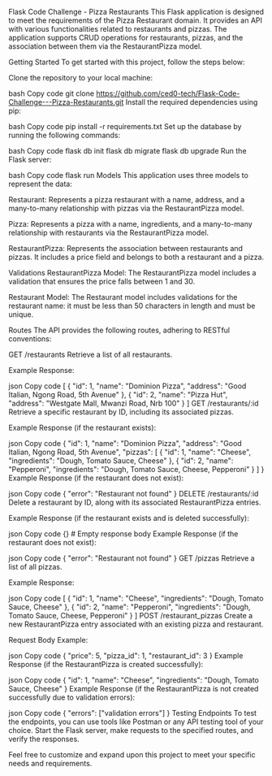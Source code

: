 Flask Code Challenge - Pizza Restaurants
This Flask application is designed to meet the requirements of the Pizza Restaurant domain. It provides an API with various functionalities related to restaurants and pizzas. The application supports CRUD operations for restaurants, pizzas, and the association between them via the RestaurantPizza model.

Getting Started
To get started with this project, follow the steps below:

Clone the repository to your local machine:

bash
Copy code
git clone https://github.com/ced0-tech/Flask-Code-Challenge---Pizza-Restaurants.git
Install the required dependencies using pip:

bash
Copy code
pip install -r requirements.txt
Set up the database by running the following commands:

bash
Copy code
flask db init
flask db migrate
flask db upgrade
Run the Flask server:

bash
Copy code
flask run
Models
This application uses three models to represent the data:

Restaurant: Represents a pizza restaurant with a name, address, and a many-to-many relationship with pizzas via the RestaurantPizza model.

Pizza: Represents a pizza with a name, ingredients, and a many-to-many relationship with restaurants via the RestaurantPizza model.

RestaurantPizza: Represents the association between restaurants and pizzas. It includes a price field and belongs to both a restaurant and a pizza.

Validations
RestaurantPizza Model: The RestaurantPizza model includes a validation that ensures the price falls between 1 and 30.

Restaurant Model: The Restaurant model includes validations for the restaurant name: it must be less than 50 characters in length and must be unique.

Routes
The API provides the following routes, adhering to RESTful conventions:

GET /restaurants
Retrieve a list of all restaurants.

Example Response:

json
Copy code
[
  {
    "id": 1,
    "name": "Dominion Pizza",
    "address": "Good Italian, Ngong Road, 5th Avenue"
  },
  {
    "id": 2,
    "name": "Pizza Hut",
    "address": "Westgate Mall, Mwanzi Road, Nrb 100"
  }
]
GET /restaurants/:id
Retrieve a specific restaurant by ID, including its associated pizzas.

Example Response (if the restaurant exists):

json
Copy code
{
  "id": 1,
  "name": "Dominion Pizza",
  "address": "Good Italian, Ngong Road, 5th Avenue",
  "pizzas": [
    {
      "id": 1,
      "name": "Cheese",
      "ingredients": "Dough, Tomato Sauce, Cheese"
    },
    {
      "id": 2,
      "name": "Pepperoni",
      "ingredients": "Dough, Tomato Sauce, Cheese, Pepperoni"
    }
  ]
}
Example Response (if the restaurant does not exist):

json
Copy code
{
  "error": "Restaurant not found"
}
DELETE /restaurants/:id
Delete a restaurant by ID, along with its associated RestaurantPizza entries.

Example Response (if the restaurant exists and is deleted successfully):

json
Copy code
{}  # Empty response body
Example Response (if the restaurant does not exist):

json
Copy code
{
  "error": "Restaurant not found"
}
GET /pizzas
Retrieve a list of all pizzas.

Example Response:

json
Copy code
[
  {
    "id": 1,
    "name": "Cheese",
    "ingredients": "Dough, Tomato Sauce, Cheese"
  },
  {
    "id": 2,
    "name": "Pepperoni",
    "ingredients": "Dough, Tomato Sauce, Cheese, Pepperoni"
  }
]
POST /restaurant_pizzas
Create a new RestaurantPizza entry associated with an existing pizza and restaurant.

Request Body Example:

json
Copy code
{
  "price": 5,
  "pizza_id": 1,
  "restaurant_id": 3
}
Example Response (if the RestaurantPizza is created successfully):

json
Copy code
{
  "id": 1,
  "name": "Cheese",
  "ingredients": "Dough, Tomato Sauce, Cheese"
}
Example Response (if the RestaurantPizza is not created successfully due to validation errors):

json
Copy code
{
  "errors": ["validation errors"]
}
Testing Endpoints
To test the endpoints, you can use tools like Postman or any API testing tool of your choice. Start the Flask server, make requests to the specified routes, and verify the responses.

Feel free to customize and expand upon this project to meet your specific needs and requirements. 




